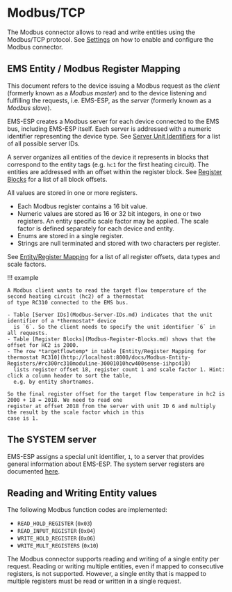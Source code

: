 # Modbus/TCP

The Modbus connector allows to read and write entities using the Modbus/TCP protocol. See [Settings](Modbus-Settings.md)
on how to enable and configure the Modbus connector.

## EMS Entity / Modbus Register Mapping

This document refers to the device issuing a Modbus request as the *client* (formerly known as a *Modbus master*) and to
the device listening and fulfilling the requests, i.e. EMS-ESP, as the *server* (formerly known as a *Modbus slave*).

EMS-ESP creates a Modbus server for each device connected to the EMS bus, including EMS-ESP itself. Each server is
addressed with a numeric identifier representing the device type. See [Server Unit Identifiers](Modbus-Server-IDs.md)
for a list of all possible server IDs.

A server organizes all entities of the device it represents in blocks that correspond to the entity tags (e.g. `hc1` for
the first heating circuit). The entities are addressed with an offset within the register block. See
[Register Blocks](Modbus-Register-Blocks.md) for a list of all block offsets.

All values are stored in one or more registers.

- Each Modbus register contains a 16 bit value.
- Numeric values are stored as 16 or 32 bit integers, in one or two registers. An entity specific scale factor may be 
  applied. The scale factor is defined separately for each device and entity.
- Enums are stored in a single register.
- Strings are null terminated and stored with two characters per register.

See [Entity/Register Mapping](Modbus-Entity-Registers.md) for a list of all register offsets, data types and scale
factors.

!!! example

    A Modbus client wants to read the target flow temperature of the second heating circuit (hc2) of a thermostat
    of type RC310 connected to the EMS bus.
    
    - Table [Server IDs](Modbus-Server-IDs.md) indicates that the unit identifier of a *thermostat* device
      is `6`. So the client needs to specify the unit identifier `6` in all requests.
    - Table [Register Blocks](Modbus-Register-Blocks.md) shows that the offset for HC2 is 2000.
    - The row *targetflowtemp* in table [Entity/Register Mapping for thermostat RC310](http://localhost:8000/docs/Modbus-Entity-Registers/#rc300rc310moduline-30001010hcw400sense-iihpc410)
      lists register offset 18, register count 1 and scale factor 1. Hint: click a column header to sort the table,
      e.g. by entity shortnames.
    
    So the final register offset for the target flow temperature in hc2 is 2000 + 18 = 2018. We need to read one
    register at offset 2018 from the server with unit ID 6 and multiply the result by the scale factor which in this
    case is 1.

## The SYSTEM server

EMS-ESP assigns a special unit identifier, `1`, to a server that provides general information about EMS-ESP. The
system server registers are documented [here](Modbus-System-Server.md).

## Reading and Writing Entity values

The following Modbus function codes are implemented:

- `READ_HOLD_REGISTER` (`0x03`)
- `READ_INPUT_REGISTER` (`0x04`)
- `WRITE_HOLD_REGISTER` (`0x06`)
- `WRITE_MULT_REGISTERS` (`0x10`)

The Modbus connector supports reading and writing of a single entity per request. Reading or writing multiple entities,
even if mapped to consecutive registers, is not supported. However, a single entity that is mapped to multiple registers
must be read or written in a single request.
